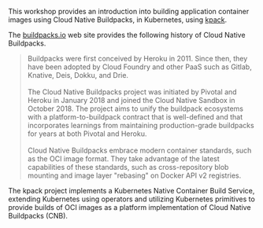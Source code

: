 This workshop provides an introduction into building application container images using Cloud Native Buildpacks, in Kubernetes, using [kpack](https://github.com/pivotal/kpack).

The [buildpacks.io](https://buildpacks.io/) web site provides the following history of Cloud Native Buildpacks.

> Buildpacks were first conceived by Heroku in 2011. Since then, they have been adopted by Cloud Foundry and other PaaS such as Gitlab, Knative, Deis, Dokku, and Drie.</br></br>
> The Cloud Native Buildpacks project was initiated by Pivotal and Heroku in January 2018 and joined the Cloud Native Sandbox in October 2018. The project aims to unify the buildpack ecosystems with a platform-to-buildpack contract that is well-defined and that incorporates learnings from maintaining production-grade buildpacks for years at both Pivotal and Heroku.</br></br>
> Cloud Native Buildpacks embrace modern container standards, such as the OCI image format. They take advantage of the latest capabilities of these standards, such as cross-repository blob mounting and image layer "rebasing" on Docker API v2 registries.

The kpack project implements a Kubernetes Native Container Build Service, extending Kubernetes using operators and utilizing Kubernetes primitives to provide builds of OCI images as a platform implementation of Cloud Native Buildpacks (CNB).
